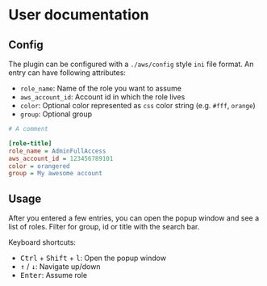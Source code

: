 # User documentation

## Config

The plugin can be configured with a `./aws/config` style `ini` file format. An entry can have following attributes:

* `role_name`: Name of the role you want to assume
* `aws_account_id`: Account id in which the role lives
* `color`: Optional color represented as `css` color string (e.g. `#fff`, `orange`) 
* `group`: Optional group  

```ini
# A comment

[role-title]
role_name = AdminFullAccess
aws_account_id = 123456789101
color = orangered
group = My awesome account
```

## Usage

After you entered a few entries, you can open the popup window and see a list of roles. Filter for group, id or title with the search bar.

Keyboard shortcuts:
* <kbd>Ctrl</kbd> + <kbd>Shift</kbd> + <kbd>l</kbd>: Open the popup window 
* <kbd>↑</kbd> / <kbd>↓</kbd>: Navigate up/down
* <kbd>Enter</kbd>: Assume role